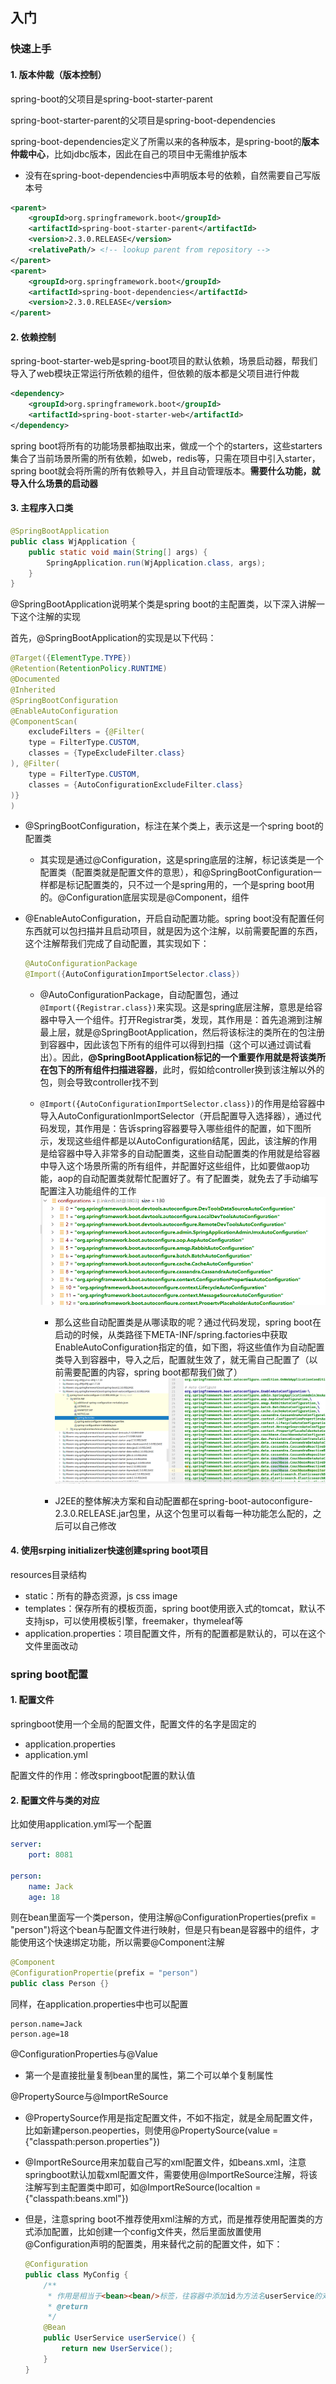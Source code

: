 ## 入门

### 快速上手

#### 1. 版本仲裁（版本控制）

spring-boot的父项目是spring-boot-starter-parent

spring-boot-starter-parent的父项目是spring-boot-dependencies

spring-boot-dependencies定义了所需以来的各种版本，是spring-boot的**版本仲裁中心**，比如jdbc版本，因此在自己的项目中无需维护版本

- 没有在spring-boot-dependencies中声明版本号的依赖，自然需要自己写版本号

```xml
<parent>
    <groupId>org.springframework.boot</groupId>
    <artifactId>spring-boot-starter-parent</artifactId>
    <version>2.3.0.RELEASE</version>
    <relativePath/> <!-- lookup parent from repository -->
</parent>
<parent>
    <groupId>org.springframework.boot</groupId>
    <artifactId>spring-boot-dependencies</artifactId>
    <version>2.3.0.RELEASE</version>
</parent>
```

#### 2. 依赖控制

spring-boot-starter-web是spring-boot项目的默认依赖，场景启动器，帮我们导入了web模块正常运行所依赖的组件，但依赖的版本都是父项目进行仲裁

```xml
<dependency>
    <groupId>org.springframework.boot</groupId>
    <artifactId>spring-boot-starter-web</artifactId>
</dependency>
```

spring boot将所有的功能场景都抽取出来，做成一个个的starters，这些starters集合了当前场景所需的所有依赖，如web，redis等，只需在项目中引入starter，spring boot就会将所需的所有依赖导入，并且自动管理版本。**需要什么功能，就导入什么场景的启动器**

#### 3. 主程序入口类

```java
@SpringBootApplication
public class WjApplication {
    public static void main(String[] args) {
        SpringApplication.run(WjApplication.class, args);
    }
}
```

@SpringBootApplication说明某个类是spring boot的主配置类，以下深入讲解一下这个注解的实现

首先，@SpringBootApplication的实现是以下代码：

```java
@Target({ElementType.TYPE})
@Retention(RetentionPolicy.RUNTIME)
@Documented
@Inherited
@SpringBootConfiguration
@EnableAutoConfiguration
@ComponentScan(
    excludeFilters = {@Filter(
    type = FilterType.CUSTOM,
    classes = {TypeExcludeFilter.class}
), @Filter(
    type = FilterType.CUSTOM,
    classes = {AutoConfigurationExcludeFilter.class}
)}
)
```

- @SpringBootConfiguration，标注在某个类上，表示这是一个spring boot的配置类

  - 其实现是通过@Configuration，这是spring底层的注解，标记该类是一个配置类（配置类就是配置文件的意思），和@SpringBootConfiguration一样都是标记配置类的，只不过一个是spring用的，一个是spring boot用的。@Configuration底层实现是@Component，组件

- @EnableAutoConfiguration，开启自动配置功能。spring boot没有配置任何东西就可以包扫描并且启动项目，就是因为这个注解，以前需要配置的东西，这个注解帮我们完成了自动配置，其实现如下：

  ```java
  @AutoConfigurationPackage
  @Import({AutoConfigurationImportSelector.class})
  ```

  - @AutoConfigurationPackage，自动配置包，通过`@Import({Registrar.class})`来实现。这是spring底层注解，意思是给容器中导入一个组件。打开Registrar类，发现，其作用是：首先追溯到注解最上层，就是@SpringBootApplication，然后将该标注的类所在的包注册到容器中，因此该包下所有的组件可以得到扫描（这个可以通过调试看出）。因此，**@SpringBootApplication标记的一个重要作用就是将该类所在包下的所有组件扫描进容器**，此时，假如给controller换到该注解以外的包，则会导致controller找不到

  - `@Import({AutoConfigurationImportSelector.class})`的作用是给容器中导入AutoConfigurationImportSelector（开启配置导入选择器），通过代码发现，其作用是：告诉spring容器要导入哪些组件的配置，如下图所示，发现这些组件都是以AutoConfiguration结尾，因此，该注解的作用是给容器中导入非常多的自动配置类，这些自动配置类的作用就是给容器中导入这个场景所需的所有组件，并配置好这些组件，比如要做aop功能，aop的自动配置类就帮忙配置好了。有了配置类，就免去了手动编写配置注入功能组件的工作![image-20200517100818170](images/自动导入组件.png)

    - 那么这些自动配置类是从哪读取的呢？通过代码发现，spring boot在启动的时候，从类路径下META-INF/spring.factories中获取EnableAutoConfiguration指定的值，如下图，将这些值作为自动配置类导入到容器中，导入之后，配置就生效了，就无需自己配置了（以前需要配置的内容，spring boot都帮我们做了）![image-20200517101807460](images/自动导入配置的来源.png)

    - J2EE的整体解决方案和自动配置都在spring-boot-autoconfigure-2.3.0.RELEASE.jar包里，从这个包里可以看每一种功能怎么配的，之后可以自己修改

#### 4. 使用srping initializer快速创建spring boot项目

resources目录结构

- static：所有的静态资源，js css image
- templates：保存所有的模板页面，spring boot使用嵌入式的tomcat，默认不支持jsp，可以使用模板引擎，freemaker，thymeleaf等
- application.properties：项目配置文件，所有的配置都是默认的，可以在这个文件里面改动

### spring boot配置

#### 1. 配置文件

springboot使用一个全局的配置文件，配置文件的名字是固定的

- application.properties
- application.yml

配置文件的作用：修改springboot配置的默认值

#### 2. 配置文件与类的对应

比如使用application.yml写一个配置

```yml
server:
	port: 8081
	
person:
	name: Jack
	age: 18
```

则在bean里面写一个类person，使用注解@ConfigurationProperties(prefix = "person")将这个bean与配置文件进行映射，但是只有bean是容器中的组件，才能使用这个快速绑定功能，所以需要@Component注解

```java
@Component
@ConfigurationPropertie(prefix = "person")
public class Person {}
```

同样，在application.properties中也可以配置

```
person.name=Jack
person.age=18
```

@ConfigurationProperties与@Value

- 第一个是直接批量复制bean里的属性，第二个可以单个复制属性

@PropertySource与@ImportReSource

- @PropertySource作用是指定配置文件，不如不指定，就是全局配置文件，比如新建person.peoperties，则使用@PropertySource(value = {"classpath:person.properties"})

- @ImportReSource用来加载自己写的xml配置文件，如beans.xml，注意springboot默认加载xml配置文件，需要使用@ImportReSource注解，将该注解写到主配置类中即可，如@ImportReSource(localtion = {"classpath:beans.xml"})

- 但是，注意spring boot不推荐使用xml注解的方式，而是推荐使用配置类的方式添加配置，比如创建一个config文件夹，然后里面放置使用@Configuration声明的配置类，用来替代之前的配置文件，如下：

  ```java
  @Configuration
  public class MyConfig {
      /**
       * 作用是相当于<bean><bean/>标签，往容器中添加id为方法名userService的对象
       * @return
       */
      @Bean
      public UserService userService() {
          return new UserService();
      }
  }
  ```

  